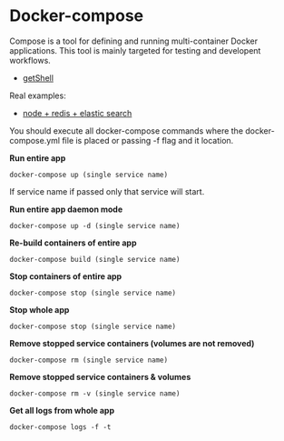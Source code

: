 # Docker-compose

Compose is a tool for defining and running multi-container Docker applications.
This tool is mainly targeted for testing and developent workflows.

- [getShell](getShell.sh)

Real examples:

- [node + redis + elastic search](Node/)

You should execute all docker-compose commands where the docker-compose.yml file is placed or passing -f flag and it location.


**Run entire app**
```
docker-compose up (single service name)
```
If service name if passed only that service will start.


**Run entire app daemon mode**
```
docker-compose up -d (single service name)
```


**Re-build containers of entire app**
```
docker-compose build (single service name)
```


**Stop containers of entire app**
```
docker-compose stop (single service name)
```


**Stop whole app**
```
docker-compose stop (single service name)
```

**Remove stopped service containers (volumes are not removed)**
```
docker-compose rm (single service name)
```


**Remove stopped service containers & volumes**
```
docker-compose rm -v (single service name)
```

**Get all logs from whole app**
```
docker-compose logs -f -t
```


